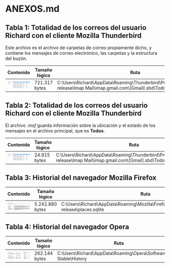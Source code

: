 # ANEXOS.md

## Tabla 1: Totalidad de los correos del usuario Richard con el cliente Mozilla Thunderbird

Este archivo es el archivo de carpetas de correo propiamente dicho, y contiene los mensajes de correo electrónico, las carpetas y la estructura del buzón.

| Contenido | Tamaño lógico | Ruta | Modification Time | Access Time | Creation Time | Hash SHA-256 |
|-----------|---------------|------|-------------------|-------------|---------------|--------------|
| ![MAIL](https://github.com/IES-Rafael-Alberti/G3-ANALISIS-FORENSE/blob/main/AF-P03-G3/img/mail-todos.png) | 721.317 bytes | C:\\Users\\Richard\\AppData\\Roaming\\Thunderbird\\Profiles\\tvtlv94f.default-release\\lmap Mail\\imap.gmail.com\\[Gmail].sbd\\Todos | 22/02/2023 14:26:03 | 22/02/2023 14:26:03 | 20/02/2023 19:49:31 | 042decdb9493260d8c95dd03e0262293097f62dfd255fbfe320dedaa162f6925 |

## Tabla 2: Totalidad de los correos del usuario Richard con el cliente Mozilla Thunderbird

El archivo *.msf* guarda información sobre la ubicación y el estado de los mensajes en el archivo principal, que es **Todos**.

| Contenido | Tamaño lógico | Ruta | Modification Time | Access Time | Creation Time | Hash SHA-256 |
|-----------|---------------|------|-------------------|-------------|---------------|--------------|
| ![MAIL](https://github.com/IES-Rafael-Alberti/G3-ANALISIS-FORENSE/blob/main/AF-P03-G3/img/mail-todos.png) | 24.915 bytes | C:\\Users\\Richard\\AppData\\Roaming\\Thunderbird\\Profiles\\tvtlv94f.default-release\\lmap Mail\\imap.gmail.com\\[Gmail].sbd\\Todos.msf | 22/02/2023 16:30:51 | 22/02/2023 21:34:16 | 20/02/2023 19:45:55 | 71b6a1595c471f15e834f72d4a7436ad2d791ac1ca11b8be08d4dea8c21650ac |

## Tabla 3: Historial del navegador Mozilla Firefox

| Contenido | Tamaño lógico | Ruta | Modification Time | Access Time | Creation Time | Hash SHA-256 |
|-----------|---------------|------|-------------------|-------------|---------------|--------------|
| ![PLACES](https://github.com/IES-Rafael-Alberti/G3-ANALISIS-FORENSE/blob/main/AF-P03-G3/img/firefox-places-sqlite.png) | 5.242.880 bytes | C:\\Users\\Richard\\AppData\\Roaming\\Mozilla\\Firefox\\Profiles\\mt13hmmn.default-release\\places.sqlite | 22/02/2023 21:55:45 | 22/02/2023 21:56:08 | 20/02/2023 18:51:56 | 6269b7b74f9699a658fd0c0ff5fd033ea19b9762a10f64fac40b620586822a5c |

## Tabla 4: Historial del navegador Opera

| Contenido | Tamaño lógico | Ruta | Modification Time | Access Time | Creation Time | Hash SHA-256 |
|-----------|---------------|------|-------------------|-------------|---------------|--------------|
| ![Opera](https://github.com/IES-Rafael-Alberti/G3-ANALISIS-FORENSE/blob/main/AF-P03-G3/img/history-opera.png) | 262.144 bytes | C:\\Users\\Richard\\AppData\\Roaming\\Opera\\Software\\Opera Stable\\History | 22/02/2023 21:41:19 | 22/02/2023 21:55:44 | 20/02/2023 18:42:16 | 250ccd09755814b8e5fbf33b0b92a3eacca5c42bba896d08b03000d542fd6c62 |
